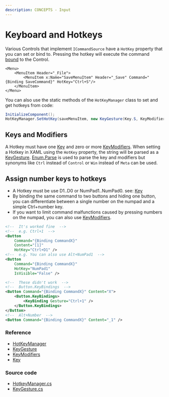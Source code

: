 ```yaml
---
description: CONCEPTS - Input
---
```


# Keyboard and Hotkeys

Various Controls that implement `ICommandSource` have a `HotKey` property that you can set or bind to. Pressing the hotkey will execute the command [bound](../../basics/user-interface/adding-interactivity#commands) to the Control.

```markup
<Menu>
    <MenuItem Header="_File">
        <MenuItem x:Name="SaveMenuItem" Header="_Save" Command="{Binding SaveCommand}" HotKey="Ctrl+S"/>
    </MenuItem>
</Menu>
```

You can also use the static methods of the `HotKeyManager` class to set and get hotkeys from code:

```csharp
InitializeComponent();
HotKeyManager.SetHotKey(saveMenuItem, new KeyGesture(Key.S, KeyModifiers.Control));
```

## Keys and Modifiers

A Hotkey must have one [Key](http://reference.avaloniaui.net/api/Avalonia.Input/Key/) and zero or more [KeyModifiers](http://reference.avaloniaui.net/api/Avalonia.Input/KeyModifiers/). When setting a Hotkey in XAML using the `HotKey` property, the string will be parsed as a [KeyGesture](http://reference.avaloniaui.net/api/Avalonia.Input/KeyGesture/). [Enum.Parse](https://docs.microsoft.com/en-us/dotnet/api/system.enum.parse) is used to parse the key and modifiers but synonyms like `Ctrl` instead of `Control` or `Win` instead of `Meta` can be used.

## Assign number keys to hotkeys
- A Hotkey must be use D1..D0 or NumPad1..NumPad0.
  see: [Key](http://reference.avaloniaui.net/api/Avalonia.Input/Key/)
- By binding the same command to two buttons and hiding one button, you can differentiate between a single number on the numpad and a simple Ctrl+number key.
- If you want to limit command malfunctions caused by pressing numbers on the numpad, you can also use [KeyModifiers](http://reference.avaloniaui.net/api/Avalonia.Input/KeyModifiers/).
~~~xml
<!--  It's worked fine  -->
<!--  e.g. Ctrl+1  -->
<Button
    Command="{Binding CommandX}"
    Content="[1]"
    HotKey="Ctrl+D1" />
<!--  e.g. You can also use Alt+NumPad1  -->
<Button
    Command="{Binding CommandX}"
    HotKey="NumPad1"
    IsVisible="False" />

<!--  These didn't work  -->
<!--  Button.KeyBindings  -->
<Button Command="{Binding CommandX}" Content="X">
    <Button.KeyBindings>
        <KeyBinding Gesture="Ctrl+1" />
    </Button.KeyBindings>
</Button>
<!--  Alt+Number  -->
<Button Command="{Binding CommandX}" Content="_1" />
~~~

### Reference

* [HotKeyManager](http://reference.avaloniaui.net/api/Avalonia.Controls/HotKeyManager/)
* [KeyGesture](http://reference.avaloniaui.net/api/Avalonia.Input/KeyGesture/)
* [KeyModifiers](http://reference.avaloniaui.net/api/Avalonia.Input/KeyModifiers/)
* [Key](http://reference.avaloniaui.net/api/Avalonia.Input/Key/)

### Source code

* [HotkeyManager.cs](https://github.com/AvaloniaUI/Avalonia/blob/master/src/Avalonia.Controls/HotkeyManager.cs)
* [KeyGesture.cs](https://github.com/AvaloniaUI/Avalonia/blob/master/src/Avalonia.Input/KeyGesture.cs)

